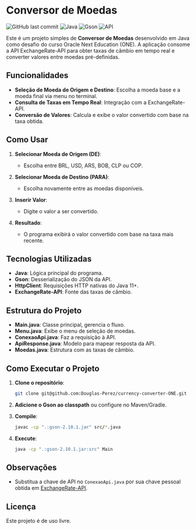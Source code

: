 # Conversor de Moedas

![GitHub last commit](https://img.shields.io/github/last-commit/Douglas-Perez/currency-converter-ONE)
![Java](https://img.shields.io/badge/Java-ED8B00?logo=java\&logoColor=white)
![Gson](https://img.shields.io/badge/Gson-2.10.1-4CAF50)
![API](https://img.shields.io/badge/API-ExchangeRate--API-blue)

Este é um projeto simples de **Conversor de Moedas** desenvolvido em Java como desafio do curso Oracle Next Education (ONE). A aplicação consome a API ExchangeRate-API para obter taxas de câmbio em tempo real e converter valores entre moedas pré-definidas.

## Funcionalidades

* **Seleção de Moeda de Origem e Destino**: Escolha a moeda base e a moeda final via menu no terminal.
* **Consulta de Taxas em Tempo Real**: Integração com a ExchangeRate-API.
* **Conversão de Valores**: Calcula e exibe o valor convertido com base na taxa obtida.

## Como Usar

1. **Selecionar Moeda de Origem (DE)**:

   * Escolha entre BRL, USD, ARS, BOB, CLP ou COP.
2. **Selecionar Moeda de Destino (PARA)**:

   * Escolha novamente entre as moedas disponíveis.
3. **Inserir Valor**:

   * Digite o valor a ser convertido.
4. **Resultado**:

   * O programa exibirá o valor convertido com base na taxa mais recente.

## Tecnologias Utilizadas

* **Java**: Lógica principal do programa.
* **Gson**: Desserialização do JSON da API.
* **HttpClient**: Requisições HTTP nativas do Java 11+.
* **ExchangeRate-API**: Fonte das taxas de câmbio.

## Estrutura do Projeto

* **Main.java**: Classe principal, gerencia o fluxo.
* **Menu.java**: Exibe o menu de seleção de moedas.
* **ConexaoApi.java**: Faz a requisição à API.
* **ApiResponse.java**: Modelo para mapear resposta da API.
* **Moedas.java**: Estrutura com as taxas de câmbio.

## Como Executar o Projeto

1. **Clone o repositório**:

   ```bash
   git clone git@github.com:Douglas-Perez/currency-converter-ONE.git
   ```
2. **Adicione o Gson ao classpath** ou configure no Maven/Gradle.
3. **Compile**:

   ```bash
   javac -cp ".:gson-2.10.1.jar" src/*.java
   ```
4. **Execute**:

   ```bash
   java -cp ".:gson-2.10.1.jar:src" Main
   ```

## Observações

* Substitua a chave de API no `ConexaoApi.java` por sua chave pessoal obtida em [ExchangeRate-API](https://www.exchangerate-api.com/).

## Licença

Este projeto é de uso livre.
